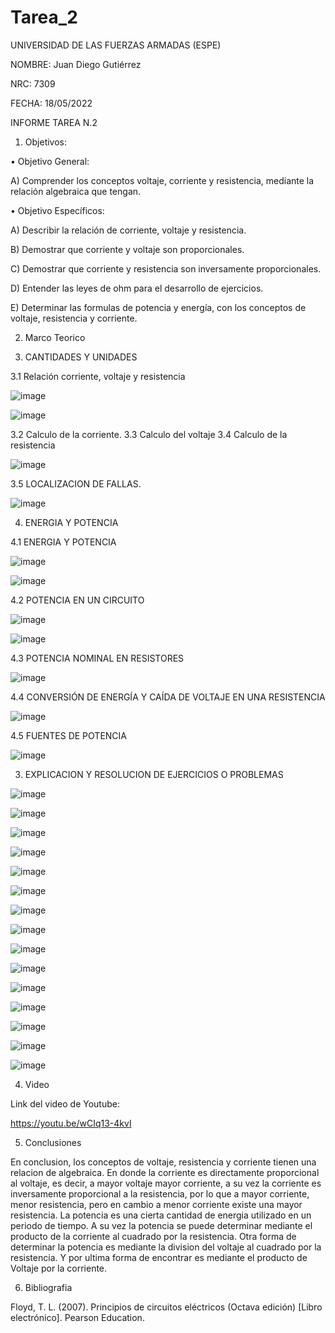 # Tarea_2
UNIVERSIDAD DE LAS FUERZAS ARMADAS (ESPE)

NOMBRE: Juan Diego Gutiérrez

NRC: 7309

FECHA: 18/05/2022

INFORME TAREA N.2

1) Objetivos:

•	Objetivo General: 

A)	Comprender los conceptos voltaje, corriente y resistencia, mediante la relación algebraica que tengan. 

•	Objetivo Específicos:

A)	Describir la relación de corriente, voltaje y resistencia.

B)	Demostrar que corriente y voltaje son proporcionales.

C)	Demostrar que corriente y resistencia son inversamente proporcionales.

D)	Entender las leyes de ohm para el desarrollo de ejercicios. 

E)	Determinar las formulas de potencia y energía, con los conceptos de voltaje, resistencia y corriente.

2) Marco Teorico

3. CANTIDADES Y UNIDADES
 
3.1	Relación corriente, voltaje y resistencia

![image](https://user-images.githubusercontent.com/105677161/170165195-55d8cc39-d672-4e1a-9f02-fff3bd105f67.png)

![image](https://user-images.githubusercontent.com/105677161/170165261-c3c45ae9-c484-4709-b077-bb2cdb0baf83.png)

3.2 Calculo de la corriente.    3.3 Calculo del voltaje   3.4 Calculo de la resistencia

![image](https://user-images.githubusercontent.com/105677161/170165442-a488c710-7497-4874-9634-2474b0e3a886.png)

3.5 LOCALIZACION DE FALLAS.

![image](https://user-images.githubusercontent.com/105677161/170165519-7735f18f-7b42-441b-9be9-992fe57b595f.png)

4.  ENERGIA Y POTENCIA

4.1 ENERGIA Y POTENCIA

![image](https://user-images.githubusercontent.com/105677161/170165607-dad8f462-404e-49ce-9c53-78cc0a26c340.png)

![image](https://user-images.githubusercontent.com/105677161/170165638-cd6fe173-064d-4c7e-8746-9d08736bbd18.png)

4.2 POTENCIA EN UN CIRCUITO

![image](https://user-images.githubusercontent.com/105677161/170165711-321c9e1a-2c15-4a82-9b50-7089d6841534.png)

![image](https://user-images.githubusercontent.com/105677161/170165718-47878873-a1fe-4e0f-9ecc-b09054b4ed2f.png)

4.3 POTENCIA NOMINAL EN RESISTORES

![image](https://user-images.githubusercontent.com/105677161/170165809-95199e48-5b30-47f5-a5c6-b191a21d01c8.png)

4.4 CONVERSIÓN DE ENERGÍA Y CAÍDA DE VOLTAJE EN UNA RESISTENCIA

![image](https://user-images.githubusercontent.com/105677161/170165850-e267252e-6f3d-4234-84e4-6d3e84758ea6.png)

4.5 FUENTES DE POTENCIA

![image](https://user-images.githubusercontent.com/105677161/170165893-a35d0c35-bb52-4fd1-a712-1db59d4460c2.png)

3) EXPLICACION Y RESOLUCION DE EJERCICIOS O PROBLEMAS

![image](https://user-images.githubusercontent.com/105677161/170398525-dd5f8142-9853-46f5-a90a-78209746fa98.png)

![image](https://user-images.githubusercontent.com/105677161/170398631-468005c1-05ef-4164-bbea-60cd792ae20b.png)

![image](https://user-images.githubusercontent.com/105677161/170398710-108d7c70-6417-475c-8a48-b7b2c4f45c66.png)

![image](https://user-images.githubusercontent.com/105677161/170398750-33204e2f-c6d6-450d-a994-314de3f609a4.png)

![image](https://user-images.githubusercontent.com/105677161/170398799-2d3143f4-ab79-4c5f-a716-ce1a16564dcf.png)

![image](https://user-images.githubusercontent.com/105677161/170398851-b2762ecb-ee2f-4a32-ad36-c6e6e79bcb14.png)

![image](https://user-images.githubusercontent.com/105677161/170398942-dfe59238-2b26-4816-ae18-9cf9579db093.png)

![image](https://user-images.githubusercontent.com/105677161/170399015-42de2ce1-08ca-47ef-8e9d-02f7f9df2edf.png)

![image](https://user-images.githubusercontent.com/105677161/170399197-589652ba-a0df-44ad-b8b6-d5cbd373ac05.png)

![image](https://user-images.githubusercontent.com/105677161/170399302-2597bf0c-74a6-4a2f-a690-d2a3c88db58b.png)

![image](https://user-images.githubusercontent.com/105677161/170399370-e2d921c4-111f-4f2f-99a8-474f8406d5c4.png)

![image](https://user-images.githubusercontent.com/105677161/170399489-026dec02-d17f-4413-8c1e-c5a83b71cef0.png)

![image](https://user-images.githubusercontent.com/105677161/170399565-cd44b591-757e-4b20-9ad4-a7fd99be62ba.png)

![image](https://user-images.githubusercontent.com/105677161/170399658-00ad7a61-d1aa-4925-956d-cb8d552902b9.png)

![image](https://user-images.githubusercontent.com/105677161/170399814-77dd0f52-851a-4acf-ba17-9137fecb7359.png)


4) Video

Link del video de Youtube:

https://youtu.be/wCIq13-4kvI

5) Conclusiones

En conclusion, los conceptos de voltaje, resistencia y corriente tienen una relacion de algebraica. En donde la corriente es directamente 
proporcional al voltaje, es decir, a mayor voltaje mayor corriente, a su vez la corriente es inversamente proporcional a la resistencia, por
lo que a mayor corriente, menor resistencia, pero en cambio a menor corriente existe una mayor resistencia. La potencia es una cierta cantidad 
de energia utilizado en un periodo de tiempo. A su vez la potencia se puede determinar mediante el producto de la corriente al cuadrado por la 
resistencia. Otra forma de determinar la potencia es mediante la division del voltaje al cuadrado por la resistencia. Y por ultima forma de 
encontrar es mediante el producto de Voltaje por la corriente. 

6) Bibliografia

Floyd, T. L. (2007). Principios de circuitos eléctricos (Octava edición) [Libro electrónico]. Pearson Education.




